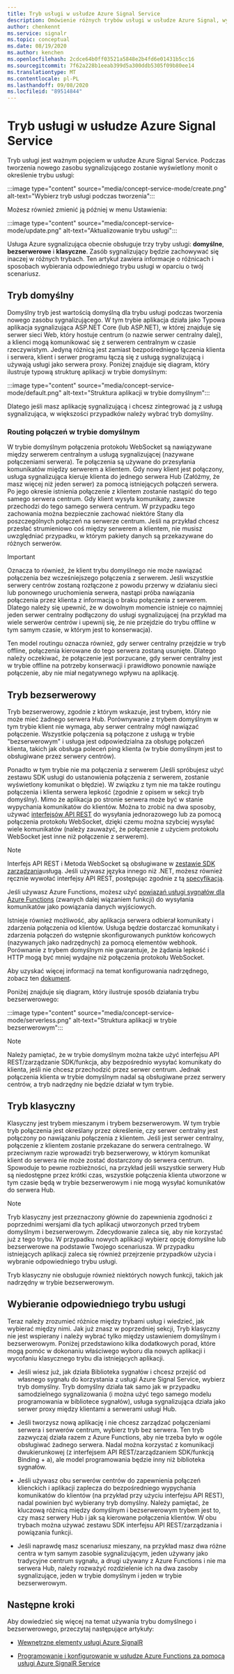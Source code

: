 ```yaml
---
title: Tryb usługi w usłudze Azure Signal Service
description: Omówienie różnych trybów usługi w usłudze Azure Signal, wyjaśnij różnice i odpowiednie scenariusze użytkownika
author: chenkennt
ms.service: signalr
ms.topic: conceptual
ms.date: 08/19/2020
ms.author: kenchen
ms.openlocfilehash: 2cdce64b0ff03521a5848e2b4fd6e01431b5cc16
ms.sourcegitcommit: 7f62a228b1eeab399d5a300ddb5305f09b80ee14
ms.translationtype: MT
ms.contentlocale: pl-PL
ms.lasthandoff: 09/08/2020
ms.locfileid: "89514844"
---
```

# <a name="service-mode-in-azure-signalr-service"></a>Tryb usługi w usłudze Azure Signal Service

Tryb usługi jest ważnym pojęciem w usłudze Azure Signal Service. Podczas tworzenia nowego zasobu sygnalizującego zostanie wyświetlony monit o określenie trybu usługi:

:::image type="content" source="media/concept-service-mode/create.png" alt-text="Wybierz tryb usługi podczas tworzenia":::

Możesz również zmienić ją później w menu Ustawienia:

:::image type="content" source="media/concept-service-mode/update.png" alt-text="Aktualizowanie trybu usługi":::

Usługa Azure sygnalizująca obecnie obsługuje trzy tryby usługi: **domyślne**, **bezserwerowe** i **klasyczne**. Zasób sygnalizujący będzie zachowywać się inaczej w różnych trybach. Ten artykuł zawiera informacje o różnicach i sposobach wybierania odpowiedniego trybu usługi w oparciu o twój scenariusz.

## <a name="default-mode"></a>Tryb domyślny

Domyślny tryb jest wartością domyślną dla trybu usługi podczas tworzenia nowego zasobu sygnalizującego. W tym trybie aplikacja działa jako Typowa aplikacja sygnalizująca ASP.NET Core (lub ASP.NET), w której znajduje się serwer sieci Web, który hostuje centrum (o nazwie serwer centralny dalej), a klienci mogą komunikować się z serwerem centralnym w czasie rzeczywistym. Jedyną różnicą jest zamiast bezpośredniego łączenia klienta i serwera, klient i serwer programu łączą się z usługą sygnalizującą i używają usługi jako serwera proxy. Poniżej znajduje się diagram, który ilustruje typową strukturę aplikacji w trybie domyślnym:

:::image type="content" source="media/concept-service-mode/default.png" alt-text="Struktura aplikacji w trybie domyślnym":::

Dlatego jeśli masz aplikację sygnalizującą i chcesz zintegrować ją z usługą sygnalizująca, w większości przypadków należy wybrać tryb domyślny.

### <a name="connection-routing-in-default-mode"></a>Routing połączeń w trybie domyślnym

W trybie domyślnym połączenia protokołu WebSocket są nawiązywane między serwerem centralnym a usługą sygnalizującej (nazywane połączeniami serwera). Te połączenia są używane do przesyłania komunikatów między serwerem a klientem. Gdy nowy klient jest połączony, usługa sygnalizująca kieruje klienta do jednego serwera Hub (Załóżmy, że masz więcej niż jeden serwer) za pomocą istniejących połączeń serwera. Po jego okresie istnienia połączenie z klientem zostanie nastąpić do tego samego serwera centrum. Gdy klient wysyła komunikaty, zawsze przechodzi do tego samego serwera centrum. W przypadku tego zachowania można bezpiecznie zachować niektóre Stany dla poszczególnych połączeń na serwerze centrum. Jeśli na przykład chcesz przesłać strumieniowo coś między serwerem a klientem, nie musisz uwzględniać przypadku, w którym pakiety danych są przekazywane do różnych serwerów.

> [!IMPORTANT]
> Oznacza to również, że klient trybu domyślnego nie może nawiązać połączenia bez wcześniejszego połączenia z serwerem. Jeśli wszystkie serwery centrów zostaną rozłączone z powodu przerwy w działaniu sieci lub ponownego uruchomienia serwera, nastąpi próba nawiązania połączenia przez klienta z informacją o braku połączenia z serwerem. Dlatego należy się upewnić, że w dowolnym momencie istnieje co najmniej jeden serwer centralny podłączony do usługi sygnalizującej (na przykład ma wiele serwerów centrów i upewnij się, że nie przejdzie do trybu offline w tym samym czasie, w którym jest to konserwacja).

Ten model routingu oznacza również, gdy serwer centralny przejdzie w tryb offline, połączenia kierowane do tego serwera zostaną usunięte. Dlatego należy oczekiwać, że połączenie jest porzucane, gdy serwer centralny jest w trybie offline na potrzeby konserwacji i prawidłowo ponownie nawiąże połączenie, aby nie miał negatywnego wpływu na aplikację.

## <a name="serverless-mode"></a>Tryb bezserwerowy

Tryb bezserwerowy, zgodnie z którym wskazuje, jest trybem, który nie może mieć żadnego serwera Hub. Porównywanie z trybem domyślnym w tym trybie klient nie wymaga, aby serwer centralny mógł nawiązać połączenie. Wszystkie połączenia są połączone z usługą w trybie "bezserwerowym" i usługa jest odpowiedzialna za obsługę połączeń klienta, takich jak obsługa poleceń ping klienta (w trybie domyślnym jest to obsługiwane przez serwery centrów).

Ponadto w tym trybie nie ma połączenia z serwerem (Jeśli spróbujesz użyć zestawu SDK usługi do ustanowienia połączenia z serwerem, zostanie wyświetlony komunikat o błędzie). W związku z tym nie ma także routingu połączenia i klienta serwera lepkość (zgodnie z opisem w sekcji tryb domyślny). Mimo że aplikacja po stronie serwera może być w stanie wypychania komunikatów do klientów. Można to zrobić na dwa sposoby, używać [interfejsów API REST](https://github.com/Azure/azure-signalr/blob/dev/docs/rest-api.md) do wysyłania jednorazowego lub za pomocą połączenia protokołu WebSocket, dzięki czemu można szybciej wysyłać wiele komunikatów (należy zauważyć, że połączenie z użyciem protokołu WebSocket jest inne niż połączenie z serwerem).

> [!NOTE]
> Interfejs API REST i Metoda WebSocket są obsługiwane w [zestawie SDK zarządzania](https://github.com/Azure/azure-signalr/blob/dev/docs/management-sdk-guide.md)usługą. Jeśli używasz języka innego niż .NET, możesz również ręcznie wywołać interfejsy API REST, postępując zgodnie z tą [specyfikacją](https://github.com/Azure/azure-signalr/blob/dev/docs/rest-api.md).
>
> Jeśli używasz Azure Functions, możesz użyć [powiązań usługi sygnałów dla Azure Functions](https://docs.microsoft.com/azure/azure-functions/functions-bindings-signalr-service) (zwanych dalej wiązaniem funkcji) do wysyłania komunikatów jako powiązania danych wyjściowych.

Istnieje również możliwość, aby aplikacja serwera odbierał komunikaty i zdarzenia połączenia od klientów. Usługa będzie dostarczać komunikaty i zdarzenia połączeń do wstępnie skonfigurowanych punktów końcowych (nazywanych jako nadrzędnych) za pomocą elementów webhook. Porównanie z trybem domyślnym nie gwarantuje, że żądania lepkość i HTTP mogą być mniej wydajne niż połączenia protokołu WebSocket.

Aby uzyskać więcej informacji na temat konfigurowania nadrzędnego, zobacz ten [dokument](https://docs.microsoft.com/azure/azure-signalr/concept-upstream).

Poniżej znajduje się diagram, który ilustruje sposób działania trybu bezserwerowego:

:::image type="content" source="media/concept-service-mode/serverless.png" alt-text="Struktura aplikacji w trybie bezserwerowym":::

> [!NOTE]
> Należy pamiętać, że w trybie domyślnym można także użyć interfejsu API REST/zarządzanie SDK/funkcja, aby bezpośrednio wysyłać komunikaty do klienta, jeśli nie chcesz przechodzić przez serwer centrum. Jednak połączenia klienta w trybie domyślnym nadal są obsługiwane przez serwery centrów, a tryb nadrzędny nie będzie działał w tym trybie.

## <a name="classic-mode"></a>Tryb klasyczny

Klasyczny jest trybem mieszanym i trybem bezserwerowym. W tym trybie tryb połączenia jest określany przez określenie, czy serwer centralny jest połączony po nawiązaniu połączenia z klientem. Jeśli jest serwer centralny, połączenie z klientem zostanie przekazane do serwera centralnego. W przeciwnym razie wprowadzi tryb bezserwerowy, w którym komunikat klient do serwera nie może zostać dostarczony do serwera centrum. Spowoduje to pewne rozbieżności, na przykład jeśli wszystkie serwery Hub są niedostępne przez krótki czas, wszystkie połączenia klienta utworzone w tym czasie będą w trybie bezserwerowym i nie mogą wysyłać komunikatów do serwera Hub.

> [!NOTE]
> Tryb klasyczny jest przeznaczony głównie do zapewnienia zgodności z poprzednimi wersjami dla tych aplikacji utworzonych przed trybem domyślnym i bezserwerowym. Zdecydowanie zaleca się, aby nie korzystać już z tego trybu. W przypadku nowych aplikacji wybierz opcję domyślne lub bezserwerowe na podstawie Twojego scenariusza. W przypadku istniejących aplikacji zaleca się również przejrzenie przypadków użycia i wybranie odpowiedniego trybu usługi.

Tryb klasyczny nie obsługuje również niektórych nowych funkcji, takich jak nadrzędny w trybie bezserwerowym.

## <a name="choose-the-right-service-mode"></a>Wybieranie odpowiedniego trybu usługi

Teraz należy zrozumieć różnice między trybami usług i wiedzieć, jak wybierać między nimi. Jak już znasz w poprzedniej sekcji, Tryb klasyczny nie jest wspierany i należy wybrać tylko między ustawieniem domyślnym i bezserwerowym. Poniżej przedstawiono kilka dodatkowych porad, które mogą pomóc w dokonaniu właściwego wyboru dla nowych aplikacji i wycofaniu klasycznego trybu dla istniejących aplikacji.

* Jeśli wiesz już, jak działa Biblioteka sygnałów i chcesz przejść od własnego sygnału do korzystania z usługi Azure Signal Service, wybierz tryb domyślny. Tryb domyślny działa tak samo jak w przypadku samodzielnego sygnalizowania (i można użyć tego samego modelu programowania w bibliotece sygnałów), usługa sygnalizująca działa jako serwer proxy między klientami a serwerami usługi Hub.

* Jeśli tworzysz nową aplikację i nie chcesz zarządzać połączeniami serwera i serwerów centrum, wybierz tryb bez serwera. Ten tryb zazwyczaj działa razem z Azure Functions, aby nie trzeba było w ogóle obsługiwać żadnego serwera. Nadal można korzystać z komunikacji dwukierunkowej (z interfejsem API REST/zarządzaniem SDK/funkcją Binding + a), ale model programowania będzie inny niż biblioteka sygnałów.

* Jeśli używasz obu serwerów centrów do zapewnienia połączeń klienckich i aplikacji zaplecza do bezpośredniego wypychania komunikatów do klientów (na przykład przy użyciu interfejsu API REST), nadal powinien być wybierany tryb domyślny. Należy pamiętać, że kluczową różnicą między domyślnym i bezserwerowym trybem jest to, czy masz serwery Hub i jak są kierowane połączenia klientów. W obu trybach można używać zestawu SDK interfejsu API REST/zarządzania i powiązania funkcji.

* Jeśli naprawdę masz scenariusz mieszany, na przykład masz dwa różne centra w tym samym zasobie sygnalizującym, jeden używany jako tradycyjne centrum sygnału, a drugi używany z Azure Functions i nie ma serwera Hub, należy rozważyć rozdzielenie ich na dwa zasoby sygnalizujące, jeden w trybie domyślnym i jeden w trybie bezserwerowym.

## <a name="next-steps"></a>Następne kroki

Aby dowiedzieć się więcej na temat używania trybu domyślnego i bezserwerowego, przeczytaj następujące artykuły:

* [Wewnętrzne elementy usługi Azure SignalR](signalr-concept-internals.md)

* [Programowanie i konfigurowanie w usłudze Azure Functions za pomocą usługi Azure SignalR Service](signalr-concept-serverless-development-config.md)
